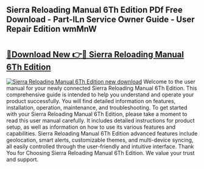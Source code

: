 ## Sierra Reloading Manual 6Th Edition PDf Free Download - Part-lLn Service Owner Guide - User Repair Edition wmMnW

# <h2><a href="http://bc28884.oget.top/?id=Sierra+Reloading+Manual+6Th+Edition">🔗Download New 👉🔴 Sierra Reloading Manual 6Th Edition</a></h2>

[![Sierra Reloading Manual 6Th Edition new download](https://i.imgur.com/5g1atiW.png)](http://bc28884.oget.top/?id=Sierra+Reloading+Manual+6Th+Edition)
Welcome to the user manual for your newly connected Sierra Reloading Manual 6Th Edition. This comprehensive guide is intended to help you understand and operate your product successfully. You will find detailed information on features, installation, operation, maintenance, and troubleshooting. To get started with your Sierra Reloading Manual 6Th Edition, please take a moment to read this user manual carefully. It includes detailed instructions for product setup, as well as information on how to use its various features and capabilities. Sierra Reloading Manual 6Th Edition advanced features include geolocation, smart alerts, customizable themes, and multi-device syncing, all easily controlled through the user-friendly and intuitive interface. Thank You for Choosing Sierra Reloading Manual 6Th Edition. We value your trust and support.
